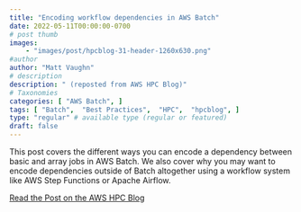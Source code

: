 ```yaml
---
title: "Encoding workflow dependencies in AWS Batch"
date: 2022-05-11T00:00:00-0700
# post thumb
images:
    - "images/post/hpcblog-31-header-1260x630.png"
#author
author: "Matt Vaughn"
# description
description: " (reposted from AWS HPC Blog)"
# Taxonomies
categories: [ "AWS Batch", ]
tags: [ "Batch",  "Best Practices",  "HPC",  "hpcblog", ]
type: "regular" # available type (regular or featured)
draft: false
---
```


This post covers the different ways you can encode a dependency between basic and array jobs in AWS Batch. We also cover why you may want to encode dependencies outside of Batch altogether using a workflow system like AWS Step Functions or Apache Airflow.

<a href="{{ url }}" class="btn btn-primary btn-lg active" role="button" aria-pressed="true" style="margin-top: 8px;">Read the Post on the AWS HPC Blog</a>
